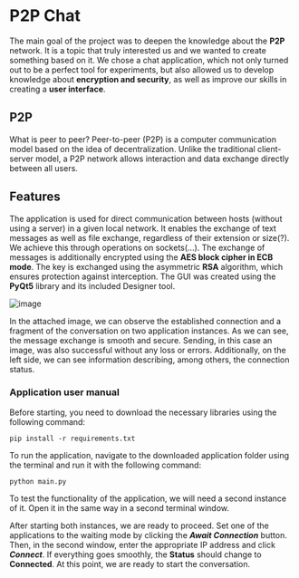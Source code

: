 # P2P Chat
The main goal of the project was to deepen the knowledge about the **P2P** network. It is a topic that truly interested us and we wanted to create something based on it. We chose a chat application, which not only turned out to be a perfect tool for experiments, but also allowed us to develop knowledge about **encryption and security**, as well as improve our skills in creating a **user interface**.

## P2P
What is peer to peer?
Peer-to-peer (P2P) is a computer communication model based on the idea of decentralization. Unlike the traditional client-server model, a P2P network allows interaction and data exchange directly between all users.

## Features
The application is used for direct communication between hosts (without using a server) in a given local network. It enables the exchange of text messages as well as file exchange, regardless of their extension or size(?). We achieve this through operations on sockets(...). The exchange of messages is additionally encrypted using the **AES block cipher in ECB mode**. The key is exchanged using the asymmetric **RSA** algorithm, which ensures protection against interception. The GUI was created using the **PyQt5** library and its included Designer tool.

![image](https://github.com/Nemezjusz/Chat-P2P/assets/50834734/1a6b0313-d7ea-42d4-91e7-968f87e4c063)

In the attached image, we can observe the established connection and a fragment of the conversation on two application instances. As we can see, the message exchange is smooth and secure. Sending, in this case an image, was also successful without any loss or errors. Additionally, on the left side, we can see information describing, among others, the connection status.

### Application user manual
Before starting, you need to download the necessary libraries using the following command:
```console
pip install -r requirements.txt
```
To run the application, navigate to the downloaded application folder using the terminal and run it with the following command:
```console
python main.py
```
To test the functionality of the application, we will need a second instance of it. Open it in the same way in a second terminal window.

After starting both instances, we are ready to proceed. Set one of the applications to the waiting mode by clicking the ***Await Connection*** button. Then, in the second window, enter the appropriate IP address and click ***Connect***. If everything goes smoothly, the **Status** should change to **Connected**. At this point, we are ready to start the conversation.
